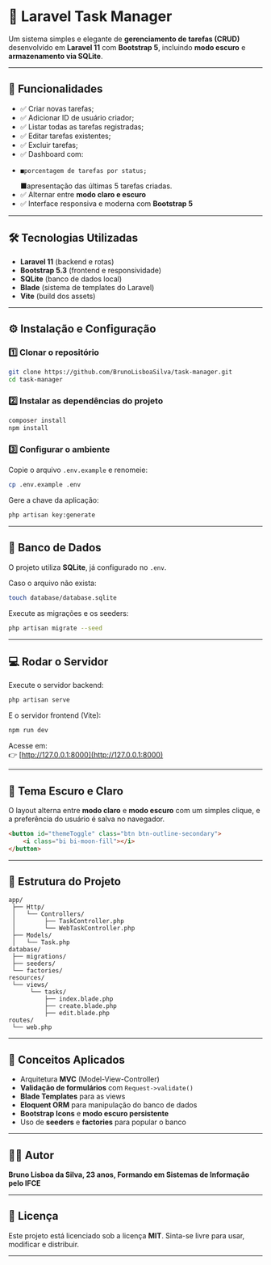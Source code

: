 # 🧭 Laravel Task Manager

Um sistema simples e elegante de **gerenciamento de tarefas (CRUD)** desenvolvido em **Laravel 11** com **Bootstrap 5**, incluindo **modo escuro** e **armazenamento via SQLite**.

---

## 🚀 Funcionalidades

- ✅ Criar novas tarefas;
- ✅ Adicionar ID de usuário criador;
- ✅ Listar todas as tarefas registradas;
- ✅ Editar tarefas existentes;
- ✅ Excluir tarefas;
- ✅ Dashboard com:
-     ■porcentagem de tarefas por status;
    ■apresentação das últimas 5 tarefas criadas.
- ✅ Alternar entre **modo claro e escuro** 
- ✅ Interface responsiva e moderna com **Bootstrap 5**

---

## 🛠️ Tecnologias Utilizadas

- **Laravel 11** (backend e rotas)
- **Bootstrap 5.3** (frontend e responsividade)
- **SQLite** (banco de dados local)
- **Blade** (sistema de templates do Laravel)
- **Vite** (build dos assets)

---

## ⚙️ Instalação e Configuração

### 1️⃣ Clonar o repositório
```bash
git clone https://github.com/BrunoLisboaSilva/task-manager.git
cd task-manager
```

### 2️⃣ Instalar as dependências do projeto
```bash
composer install
npm install
```

### 3️⃣ Configurar o ambiente
Copie o arquivo `.env.example` e renomeie:
```bash
cp .env.example .env
```

Gere a chave da aplicação:
```bash
php artisan key:generate
```

---

## 🧩 Banco de Dados

O projeto utiliza **SQLite**, já configurado no `.env`.

Caso o arquivo não exista:
```bash
touch database/database.sqlite
```

Execute as migrações e os seeders:
```bash
php artisan migrate --seed
```

---

## 💻 Rodar o Servidor

Execute o servidor backend:
```bash
php artisan serve
```

E o servidor frontend (Vite):
```bash
npm run dev
```

Acesse em:  
👉 [http://127.0.0.1:8000](http://127.0.0.1:8000)

---

## 🎨 Tema Escuro e Claro

O layout alterna entre **modo claro** e **modo escuro** com um simples clique, e a preferência do usuário é salva no navegador.

```html
<button id="themeToggle" class="btn btn-outline-secondary">
    <i class="bi bi-moon-fill"></i>
</button>
```

---

## 📁 Estrutura do Projeto

```
app/
 ├── Http/
 │   └── Controllers/
 │        ├── TaskController.php
 │        └── WebTaskController.php
 ├── Models/
 │   └── Task.php
database/
 ├── migrations/
 ├── seeders/
 └── factories/
resources/
 └── views/
      └── tasks/
          ├── index.blade.php
          ├── create.blade.php
          ├── edit.blade.php
routes/
 └── web.php
```

---

## 🧠 Conceitos Aplicados

- Arquitetura **MVC** (Model-View-Controller)  
- **Validação de formulários** com `Request->validate()`  
- **Blade Templates** para as views  
- **Eloquent ORM** para manipulação do banco de dados  
- **Bootstrap Icons** e **modo escuro persistente**  
- Uso de **seeders** e **factories** para popular o banco

---

## 🧑‍💻 Autor

**Bruno Lisboa da Silva, 23 anos, Formando em Sistemas de Informação pelo IFCE** 

---

## 📜 Licença

Este projeto está licenciado sob a licença **MIT**. 
Sinta-se livre para usar, modificar e distribuir.


---